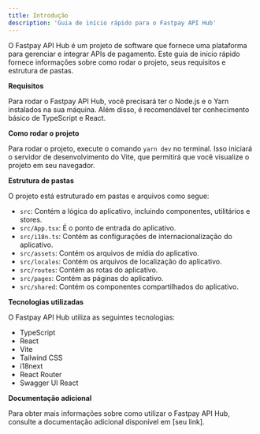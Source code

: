 ```yaml
---
title: Introdução
description: 'Guia de início rápido para o Fastpay API Hub'
---
```


O Fastpay API Hub é um projeto de software que fornece uma plataforma para gerenciar e integrar APIs de pagamento. Este guia de início rápido fornece informações sobre como rodar o projeto, seus requisitos e estrutura de pastas.

**Requisitos**

Para rodar o Fastpay API Hub, você precisará ter o Node.js e o Yarn instalados na sua máquina. Além disso, é recomendável ter conhecimento básico de TypeScript e React.

**Como rodar o projeto**

Para rodar o projeto, execute o comando `yarn dev` no terminal. Isso iniciará o servidor de desenvolvimento do Vite, que permitirá que você visualize o projeto em seu navegador.

**Estrutura de pastas**

O projeto está estruturado em pastas e arquivos como segue:
* `src`: Contém a lógica do aplicativo, incluindo componentes, utilitários e stores.
* `src/App.tsx`: É o ponto de entrada do aplicativo.
* `src/i18n.ts`: Contém as configurações de internacionalização do aplicativo.
* `src/assets`: Contém os arquivos de mídia do aplicativo.
* `src/locales`: Contém os arquivos de localização do aplicativo.
* `src/routes`: Contém as rotas do aplicativo.
* `src/pages`: Contém as páginas do aplicativo.
* `src/shared`: Contém os componentes compartilhados do aplicativo.

**Tecnologias utilizadas**

O Fastpay API Hub utiliza as seguintes tecnologias:
* TypeScript
* React
* Vite
* Tailwind CSS
* i18next
* React Router
* Swagger UI React

**Documentação adicional**

Para obter mais informações sobre como utilizar o Fastpay API Hub, consulte a documentação adicional disponível em [seu link].